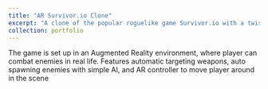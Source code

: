 ```yaml
---
title: "AR Survivor.io Clone"
excerpt: "A clone of the popular roguelike game Survivor.io with a twist.<br/><img src='/images/AR_SURVIVOR_IO_CLONE_SCREENSHOT_1'>"
collection: portfolio
---
```


The game is set up in an Augmented Reality environment,
where player can combat enemies in real life. Features automatic targeting weapons, auto spawning enemies with simple AI, and AR
controller to move player around in the scene
